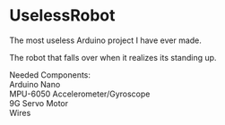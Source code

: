 # UselessRobot
The most useless Arduino project I have ever made.

The robot that falls over when it realizes its standing up.

Needed Components:  
Arduino Nano  
MPU-6050 Accelerometer/Gyroscope  
9G Servo Motor  
Wires
